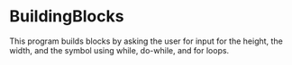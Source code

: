 # BuildingBlocks
This program builds blocks by asking the user for input for the height, the width, and the symbol using while, do-while, and for loops.
